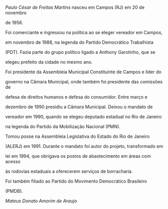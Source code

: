 

*Paulo César de Freitas Martins* nasceu em Campos (RJ) em 20 de novembro

de 1956.



Foi comerciante e ingressou na política ao se eleger vereador em Campos,

em novembro de 1988, na legenda do Partido Democrático Trabalhista

(PDT). Fazia parte do grupo político ligado a Anthony Garotinho, que se

elegeu prefeito da cidade no mesmo ano.



Foi presidente da Assembleia Municipal Constituinte de Campos e líder do

governo na Câmara Municipal, onde também foi presidente das comissões de

defesa de direitos humanos e defesa do consumidor. Entre março e

dezembro de 1990 presidiu a Câmara Municipal. Deixou o mandato de

vereador em 1990, quando se elegeu deputado estadual no Rio de Janeiro

na legenda do Partido da Mobilização Nacional (PMN).



Tomou posse na Assembleia Legislativa do Estado do Rio de Janeiro

(ALERJ) em 1991. Durante o mandato foi autor do projeto, transformado em

lei em 1994, que obrigava os postos de abastecimento em áreas com acesso

às rodovias estaduais a oferecerem serviços de borracharia.



Foi também filiado ao Partido do Movimento Democrático Brasileiro

(PMDB).



*Mateus Donato Amorim de Araujo*



